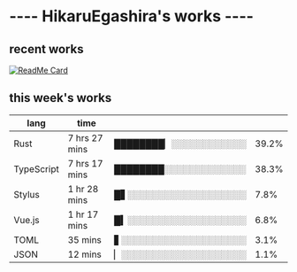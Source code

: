 # ---- HikaruEgashira's works ----

## recent works

[![ReadMe Card](https://github-readme-stats.vercel.app/api/pin/?username=twin-te&repo=twinte-front)](https://github.com/twin-te/twinte-front)

## this week's works

| lang        | time           |                       |        |
| ----------- | -------------- | --------------------- | ------ |
| Rust        | 7 hrs 27 mins  | ████████▏░░░░░░░░░░░░ |  39.2% |
| TypeScript  | 7 hrs 17 mins  | ████████░░░░░░░░░░░░░ |  38.3% |
| Stylus      | 1 hr 28 mins   | █▋░░░░░░░░░░░░░░░░░░░ |   7.8% |
| Vue.js      | 1 hr 17 mins   | █▍░░░░░░░░░░░░░░░░░░░ |   6.8% |
| TOML        | 35 mins        | ▋░░░░░░░░░░░░░░░░░░░░ |   3.1% |
| JSON        | 12 mins        | ▏░░░░░░░░░░░░░░░░░░░░ |   1.1% |
